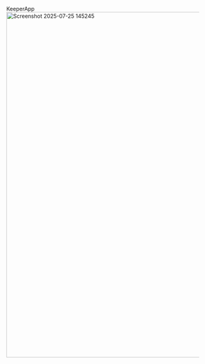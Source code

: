 KeeperApp
<img width="1913" height="905" alt="Screenshot 2025-07-25 145245" src="https://github.com/user-attachments/assets/027a3c0c-9bf4-415f-b936-35fc605ebcda" />
